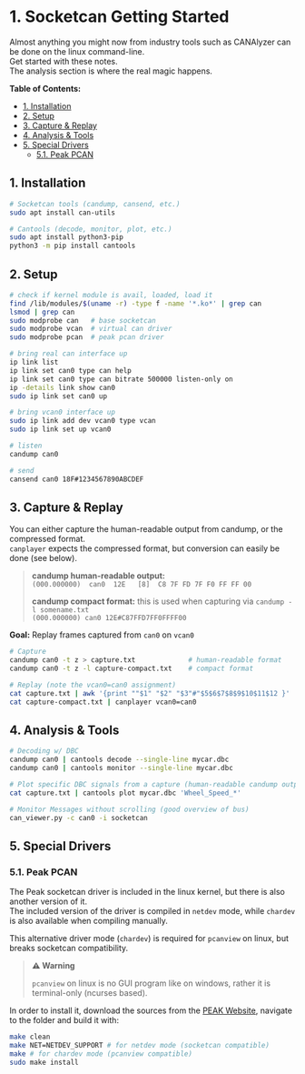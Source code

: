 # 1. Socketcan Getting Started <!-- omit in toc -->

Almost anything you might now from industry tools such as CANAlyzer can be done on the linux command-line.  
Get started with these notes.  
The analysis section is where the real magic happens.  

__Table of Contents:__

- [1. Installation](#1-installation)
- [2. Setup](#2-setup)
- [3. Capture & Replay](#3-capture--replay)
- [4. Analysis & Tools](#4-analysis--tools)
- [5. Special Drivers](#5-special-drivers)
  - [5.1. Peak PCAN](#51-peak-pcan)

## 1. Installation

```bash
# Socketcan tools (candump, cansend, etc.)
sudo apt install can-utils

# Cantools (decode, monitor, plot, etc.)
sudo apt install python3-pip
python3 -m pip install cantools
```

## 2. Setup

```bash
# check if kernel module is avail, loaded, load it
find /lib/modules/$(uname -r) -type f -name '*.ko*' | grep can
lsmod | grep can
sudo modprobe can   # base socketcan
sudo modprobe vcan  # virtual can driver
sudo modprobe pcan  # peak pcan driver

# bring real can interface up
ip link list
ip link set can0 type can help
ip link set can0 type can bitrate 500000 listen-only on
ip -details link show can0
sudo ip link set can0 up

# bring vcan0 interface up
sudo ip link add dev vcan0 type vcan
sudo ip link set up vcan0

# listen
candump can0

# send
cansend can0 18F#1234567890ABCDEF
```

## 3. Capture & Replay

You can either capture the human-readable output from candump, or the compressed format.  
`canplayer` expects the compressed format, but conversion can easily be done (see below).

> __candump human-readable output:__  
> `(000.000000)  can0  12E   [8]  C8 7F FD 7F F0 FF FF 00`  
>
> __candump compact format:__ this is used when capturing via `candump -l somename.txt`  
> `(000.000000) can0 12E#C87FFD7FF0FFFF00`

__Goal:__ Replay frames captured from `can0` on `vcan0`

```bash
# Capture 
candump can0 -t z > capture.txt             # human-readable format
candump can0 -t z -l capture-compact.txt    # compact format

# Replay (note the vcan0=can0 assignment)
cat capture.txt | awk '{print ""$1" "$2" "$3"#"$5$6$7$8$9$10$11$12 }' | canplayer vcan0=can0
cat capture-compact.txt | canplayer vcan0=can0
```

## 4. Analysis & Tools

```bash
# Decoding w/ DBC
candump can0 | cantools decode --single-line mycar.dbc
candump can0 | cantools monitor --single-line mycar.dbc

# Plot specific DBC signals from a capture (human-readable candump output captured)
cat capture.txt | cantools plot mycar.dbc 'Wheel_Speed_*'

# Monitor Messages without scrolling (good overview of bus)
can_viewer.py -c can0 -i socketcan
```

## 5. Special Drivers

### 5.1. Peak PCAN

The Peak socketcan driver is included in the linux kernel, but there is also another version of it.  
The included version of the driver is compiled in `netdev` mode, while `chardev` is also available when compiling manually.  

This alternative driver mode (`chardev`) is required for `pcanview` on linux, but breaks socketcan compatibility.  

> __⚠️ Warning__
>
> `pcanview` on linux is no GUI program like on windows, rather it is terminal-only (ncurses based).

In order to install it, download the sources from the [PEAK Website](https://www.peak-system.com/fileadmin/media/linux/index.htm), navigate to the folder and build it with:  

```bash
make clean
make NET=NETDEV_SUPPORT # for netdev mode (socketcan compatible)
make # for chardev mode (pcanview compatible)
sudo make install
```
